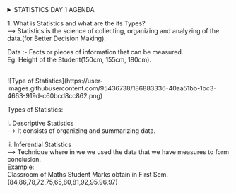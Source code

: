 <details>
  <summary>STATISTICS DAY 1 AGENDA</summary>
    1. What is Statistics and what are the its Types?<br>
    2. Probability Introduction.<br>
    3. Addition Rule in Probability.<br>
    4. Multiplication Rule in Probability.<br>
    5. Descriptive and Inferential Statistics.<br>
    6. Population and Sample.<br>
    7. Measure of Central Tendency(Mean, Median, Mode).<br>
    8. Measure of Dispersion(Variance, Standard Deviation).<br>
    9. Population Mean and Sample Mean.<br>
    10. What is Sampling Method and its Type.<br>
    11. What is Variables and its Types.<br>
    12. Variable Measurement Scales.<br>
    13. Frequency Distribution and Cumulative Frequency.<br>
    14. Histograms.
</details>

<p>
  1. What is Statistics and what are the its Types?<br>
--> Statistics is the science of collecting, organizing and analyzing of the data.(for Better Decision Making).</p>

<p>
  Data :- Facts or pieces of information that can be measured.<br>
Eg. Height of the Student(150cm, 155cm, 180cm).
</p>
<br>
![Type of Statistics](https://user-images.githubusercontent.com/95436738/186883336-40aa51bb-1bc3-4663-919d-c60bcd8cc862.png)
<br>
<p>
  Types of Statistics:
</p>
<p>
  i. Descriptive Statistics<br>
--> It consists of organizing and summarizing data.<br>

ii. Inferential Statistics<br>
--> Technique where in we we used the data that we have measures to form conclusion.
<br>
Example:
<br>
Classroom of Maths Student Marks obtain in First Sem.
(84,86,78,72,75,65,80,81,92,95,96,97)
</p>
